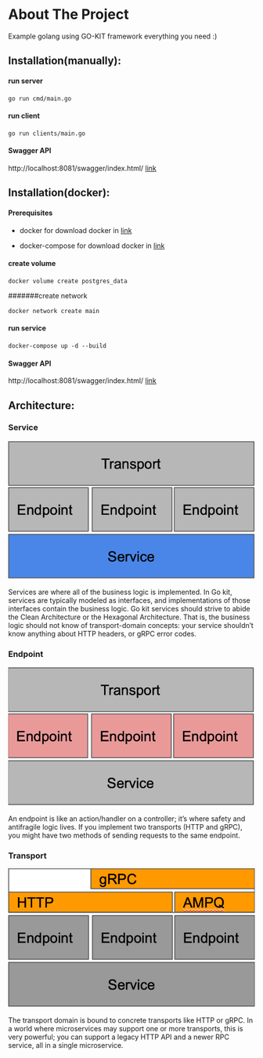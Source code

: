 # About The Project
Example golang using GO-KIT framework everything you need :)

## Installation(manually):

   #### run server

    go run cmd/main.go


   #### run client

    go run clients/main.go
    
   #### Swagger API

http://localhost:8081/swagger/index.html/ [link](http://localhost:8081/swagger/index.html)

## Installation(docker):
   #### Prerequisites
   - docker
      for download docker in [link](https://docs.docker.com/engine/install/)

   - docker-compose
      for download docker in [link](https://docs.docker.com/compose/install/)
  
   #### create volume

    docker volume create postgres_data
   
   #######create network
   
    docker network create main
   
   #### run service 
 
    docker-compose up -d --build

   #### Swagger API

http://localhost:8081/swagger/index.html/ [link](http://localhost:8081/swagger/index.html/)

## Architecture:

### Service
![annual_sales](images/gokit_service.png)

Services are where all of the business logic is implemented. In Go kit, services are typically modeled as interfaces, and implementations of those interfaces contain the business logic. Go kit services should strive to abide the Clean Architecture or the Hexagonal Architecture. That is, the business logic should not know of transport-domain concepts: your service shouldn’t know anything about HTTP headers, or gRPC error codes.

### Endpoint
![annual_sales](images/gokit_endpoint.png)

An endpoint is like an action/handler on a controller; it’s where safety and antifragile logic lives. If you implement two transports (HTTP and gRPC), you might have two methods of sending requests to the same endpoint.

### Transport
![annual_sales](images/gokit_transport.png)

The transport domain is bound to concrete transports like HTTP or gRPC. In a world where microservices may support one or more transports, this is very powerful; you can support a legacy HTTP API and a newer RPC service, all in a single microservice.
